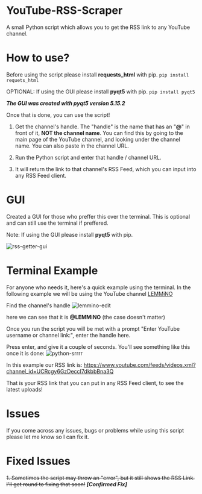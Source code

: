 # YouTube-RSS-Scraper
A small Python script which allows you to get the RSS link to any YouTube channel.

# How to use?
Before using the script please install **requests_html** with pip.
`pip install requets_html`

OPTIONAL: If using the GUI please install **pyqt5** with pip.
`pip install pyqt5`

***The GUI was created with pyqt5 version 5.15.2***

Once that is done, you can use the script!

1. Get the channel's handle.
The "handle" is the name that has an "**@**" in front of it, **NOT the channel name**. You can find this by going to the main page of the YouTube channel, and looking under the channel name. You can also paste in the channel URL.

2. Run the Python script and enter that handle / channel URL.

3. It will return the link to that channel's RSS Feed, which you can input into any RSS Feed client. 

# GUI
Created a GUI for those who preffer this over the terminal. This is optional and can still use the terminal if preffered.

Note: If using the GUI please install **pyqt5** with pip.

![rss-getter-gui](https://github.com/dontna/YouTube-RSS-Scraper/assets/85905830/29f37d3f-c4ff-4111-8550-05de57c311dc)


# Terminal Example
For anyone who needs it, here's a quick example using the terminal. In the following example we will be using the YouTube channel [LEMMiNO](https://www.youtube.com/@LEMMiNO)

Find the channel's handle
![lemmino-edit](https://github.com/dontna/YouTube-RSS-Scraper/assets/85905830/9d090578-d172-4441-ab75-9a8879079a41)


here we can see that it is **@LEMMiNO** (the case doesn't matter)

Once you run the script you will be met with a prompt "Enter YouTube username or channel link:", enter the handle here.

Press enter, and give it a couple of seconds. You'll see something like this once it is done:
![python-srrrr](https://github.com/dontna/YouTube-RSS-Scraper/assets/85905830/0eeee6ba-4d1f-4e9f-8cba-85b2bcd1836b)

In this example our RSS link is: https://www.youtube.com/feeds/videos.xml?channel_id=UCRcgy6GzDeccI7dkbbBna3Q

That is your RSS link that you can put in any RSS Feed client, to see the latest uploads!

# Issues
If you come across any issues, bugs or problems while using this script please let me know so I can fix it.

# Fixed Issues
~~1. Sometimes the script may throw an "error", but it still shows the RSS Link. I'll get round to fixing that soon!~~ ***[Confirmed Fix]***
